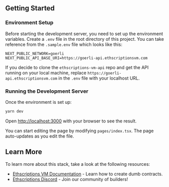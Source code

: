 ## Getting Started

### Environment Setup

Before starting the development server, you need to set up the environment variables. Create a `.env` file in the root directory of this project. You can take reference from the `.sample.env` file which looks like this:

```
NEXT_PUBLIC_NETWORK=goerli
NEXT_PUBLIC_API_BASE_URI=https://goerli-api.ethscriptionsvm.com
```

If you decide to clone the `ethscriptions-vm-api` repo and get the API running on your local machine, replace `https://goerli-api.ethscriptionsvm.com` in the `.env` file with your localhost URL.

### Running the Development Server

Once the environment is set up:

```bash
yarn dev
```

Open [http://localhost:3000](http://localhost:3000) with your browser to see the result.

You can start editing the page by modifying `pages/index.tsx`. The page auto-updates as you edit the file.

## Learn More

To learn more about this stack, take a look at the following resources:

- [Ethscriptions VM Documentation](https://docs.ethscriptions.com/v/ethscriptions-vm) - Learn how to create dumb contracts.
- [Ethscriptions Discord](https://discord.gg/ethscriptions) - Join our community of builders!
